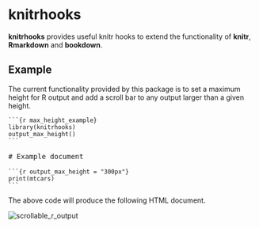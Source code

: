 <!-- README.md is generated from README.Rmd. Please edit that file -->
knitrhooks
==========

**knitrhooks** provides useful knitr hooks to extend the functionality of **knitr**, **Rmarkdown** and **bookdown**.

Example
-------

The current functionality provided by this package is to set a maximum height for R output and add a scroll bar to any output larger than a given height.

<pre>
<code>```{r max_height_example}
library(knitrhooks)
output_max_height()
```</code>

# Example document

<code>```{r output_max_height = "300px"}
print(mtcars)
```</code>
</pre>
The above code will produce the following HTML document.

![scrollable\_r\_output](tools/images/README-example.PNG)
